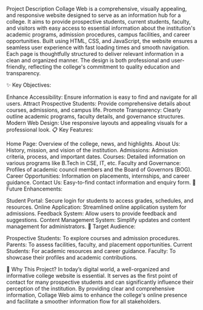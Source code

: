 Project Description
Collage Web is a comprehensive, visually appealing, and responsive website designed to serve as an information hub for a college. 
It aims to provide prospective students, current students, faculty, and visitors with easy access to essential information 
about the institution's academic programs, admission procedures, campus facilities, and career opportunities.
Built using HTML, CSS, and JavaScript, the website ensures a seamless user experience with fast loading times and smooth navigation. 
Each page is thoughtfully structured to deliver relevant information in a clean and organized manner. 
The design is both professional and user-friendly, reflecting the college's commitment to quality education and transparency.

✨ Key Objectives:

Enhance Accessibility: Ensure information is easy to find and navigate for all users.
Attract Prospective Students: Provide comprehensive details about courses, admissions, and campus life.
Promote Transparency: Clearly outline academic programs, faculty details, and governance structures.
Modern Web Design: Use responsive layouts and appealing visuals for a professional look.
📋 Key Features:

Home Page: Overview of the college, news, and highlights.
About Us: History, mission, and vision of the institution.
Admissions: Admission criteria, process, and important dates.
Courses: Detailed information on various programs like B.Tech in CSE, IT, etc.
Faculty and Governance: Profiles of academic council members and the Board of Governors (BOG).
Career Opportunities: Information on placements, internships, and career guidance.
Contact Us: Easy-to-find contact information and enquiry form.
🚀 Future Enhancements:

Student Portal: Secure login for students to access grades, schedules, and resources.
Online Application: Streamlined online application system for admissions.
Feedback System: Allow users to provide feedback and suggestions.
Content Management System: Simplify updates and content management for administrators.
🎯 Target Audience:

Prospective Students: To explore courses and admission procedures.
Parents: To assess facilities, faculty, and placement opportunities.
Current Students: For academic resources and career guidance.
Faculty: To showcase their profiles and academic contributions.

🌟 Why This Project? In today’s digital world, a well-organized and informative college website is essential. 
It serves as the first point of contact for many prospective students and can significantly influence their perception of the institution. 
By providing clear and comprehensive information, Collage Web aims to enhance the college's online presence and facilitate a smoother information flow for all stakeholders.

